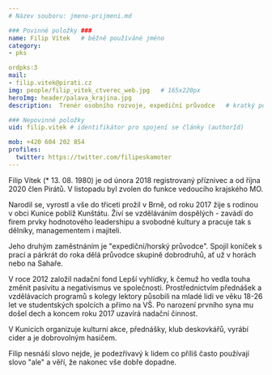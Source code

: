 ```yaml
---
# Název souboru: jmeno-prijmeni.md

### Povinné položky ###
name: Filip Vítek  	# běžně používáné jméno
category:  
- pks

ordpks:3
mail:
- filip.vitek@pirati.cz
img: people/filip_vitek_ctverec_web.jpg   # 165x220px
heroImg: header/palava_krajina.jpg
description:  Trenér osobního rozvoje, expediční průvodce	# kratký popis, max 160 znaků

### Nepovinné položky
uid: filip.vitek # identifikátor pro spojení se články (authorId)

mob: +420 604 202 854
profiles:
  twitter: https://twitter.com/filipeskamoter
---
```



Filip Vítek (* 13. 08. 1980) je od února 2018 registrovaný příznivec a od října 2020 člen Pirátů. V listopadu byl zvolen do funkce vedoucího krajského MO.

Narodil se, vyrostl a vše do třiceti prožil v Brně, od roku 2017 žije s rodinou v obci Kunice poblíž Kunštátu. Živí se vzděláváním dospělých - zavádí do firem prvky hodnotového leadershipu a svobodné kultury a pracuje tak s dělníky, managementem i majiteli.

Jeho druhým zaměstnáním je "expediční/horský průvodce". Spojil koníček s prací a párkrát do roka dělá průvodce skupině dobrodruhů, ať už v horách nebo na Sahaře.

V roce 2012 založil nadační fond Lepší vyhlídky, k čemuž ho vedla touha změnit pasivitu a negativismus ve společnosti. Prostřednictvím přednášek a vzdělávacích programů s kolegy lektory působili na mladé lidi ve věku 18-26 let ve studentských spolcích a přímo na VŠ. Po narození prvního syna mu došel dech a koncem roku 2017 uzavírá nadační činnost.

V Kunicích organizuje kulturní akce, přednášky, klub deskovkářů, vyrábí cider a je dobrovolným hasičem.

Filip nesnáší slovo nejde, je podezřívavý k lidem co příliš často používají slovo "ale" a věří, že nakonec vše dobře dopadne.

